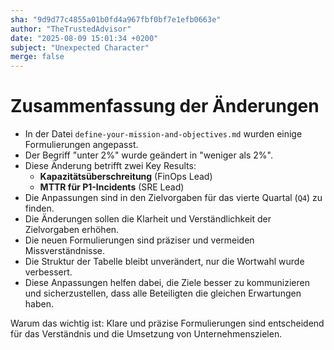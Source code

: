 ```yaml
---
sha: "9d9d77c4855a01b0fd4a967fbf0bf7e1efb0663e"
author: "TheTrustedAdvisor"
date: "2025-08-09 15:01:34 +0200"
subject: "Unexpected Character"
merge: false
---
```


# Zusammenfassung der Änderungen

- In der Datei `define-your-mission-and-objectives.md` wurden einige Formulierungen angepasst.
- Der Begriff "unter 2%" wurde geändert in "weniger als 2%".
- Diese Änderung betrifft zwei Key Results: 
  - **Kapazitätsüberschreitung** (FinOps Lead)
  - **MTTR für P1-Incidents** (SRE Lead)
- Die Anpassungen sind in den Zielvorgaben für das vierte Quartal (`Q4`) zu finden.
- Die Änderungen sollen die Klarheit und Verständlichkeit der Zielvorgaben erhöhen.
- Die neuen Formulierungen sind präziser und vermeiden Missverständnisse.
- Die Struktur der Tabelle bleibt unverändert, nur die Wortwahl wurde verbessert.
- Diese Anpassungen helfen dabei, die Ziele besser zu kommunizieren und sicherzustellen, dass alle Beteiligten die gleichen Erwartungen haben.

Warum das wichtig ist: Klare und präzise Formulierungen sind entscheidend für das Verständnis und die Umsetzung von Unternehmenszielen.

